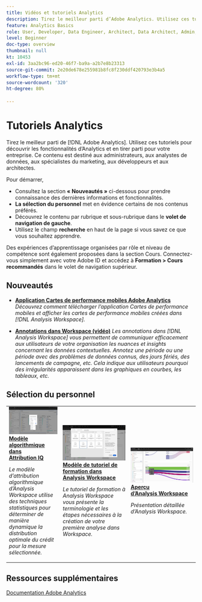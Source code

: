 ```yaml
---
title: Vidéos et tutoriels Analytics
description: Tirez le meilleur parti d’Adobe Analytics. Utilisez ces tutoriels pour découvrir les fonctionnalités d’Analytics et en tirer parti pour votre entreprise. Ce contenu est destiné aux administrateurs, aux analystes de données, aux spécialistes du marketing, aux développeurs et aux architectes.
feature: Analytics Basics
role: User, Developer, Data Engineer, Architect, Data Architect, Admin, Leader
level: Beginner
doc-type: overview
thumbnail: null
kt: 10453
exl-id: 3aa2bc96-ed20-46f7-ba9a-a2b7e8b23313
source-git-commit: 2e20de678e255981b8fc8f230ddf420793e3b4a5
workflow-type: tm+mt
source-wordcount: '320'
ht-degree: 80%

---
```




# Tutoriels Analytics

Tirez le meilleur parti de [!DNL Adobe Analytics]. Utilisez ces tutoriels pour découvrir les fonctionnalités d’Analytics et en tirer parti pour votre entreprise. Ce contenu est destiné aux administrateurs, aux analystes de données, aux spécialistes du marketing, aux développeurs et aux architectes.

Pour démarrer,

* Consultez la section **« Nouveautés »** ci-dessous pour prendre connaissance des dernières informations et fonctionnalités.
* **La sélection du personnel** met en évidence certains de nos contenus préférés.
* Découvrez le contenu par rubrique et sous-rubrique dans le **volet de navigation de gauche**.
* Utilisez le champ **recherche** en haut de la page si vous savez ce que vous souhaitez apprendre.

Des expériences d’apprentissage organisées par rôle et niveau de compétence sont également proposées dans la section Cours. Connectez-vous simplement avec votre Adobe ID et accédez à **Formation > Cours recommandés** dans le volet de navigation supérieur.

## Nouveautés

* **[Application Cartes de performance mobiles Adobe Analytics](additional-tools/analytics-dashboards/adobe-analytics-dashboards-in-app-experience.md)**
   *Découvrez comment télécharger l’application Cartes de performance mobiles et afficher les cartes de performance mobiles créées dans [!DNL Analysis Workspace].*

* **[Annotations dans Workspace (vidéo)](analysis-workspace/navigating-workspace-projects/annotations-in-analysis-workspace.md)**
   *Les annotations dans [!DNL Analysis Workspace] vous permettent de communiquer efficacement aux utilisateurs de votre organisation les nuances et insights concernant les données contextuelles. Annotez une période ou une période avec des problèmes de données connus, des jours fériés, des lancements de campagne, etc. Cela indique aux utilisateurs pourquoi des irrégularités apparaissent dans les graphiques en courbes, les tableaux, etc.*

## Sélection du personnel

<table>
<tr>
  <td>
    <a href="analysis-workspace/attribution-iq/algorithmic-model-in-attribution-iq.md">
      <img alt="Modèle algorithmique dans Attribution IQ" src="assets/36205.jpg" />
    </a>
    <div>
      <a href="analysis-workspace/attribution-iq/algorithmic-model-in-attribution-iq.md">
    <strong>Modèle algorithmique dans Attribution IQ</strong>
    </a>
    </div>
    <p>
    <em>Le modèle d’attribution algorithmique d’Analysis Workspace utilise des techniques statistiques pour déterminer de manière dynamique la distribution optimale du crédit pour la mesure sélectionnée.</em>
    <p>
  </td>
   <td>
    <a href="analysis-workspace/navigating-workspace-projects/training-tutorial-template-in-analysis-workspace.md">
      <img alt="Modèle de tutoriel de formation dans Analysis Workspace" src="assets/33773.jpg" />
    </a>
    <div>
      <a href="analysis-workspace/navigating-workspace-projects/training-tutorial-template-in-analysis-workspace.md">
    <strong>Modèle de tutoriel de formation dans Analysis Workspace</strong>
    </a>
    </div>
    <p>
    <em>Le tutoriel de formation à Analysis Workspace vous présente la terminologie et les étapes nécessaires à la création de votre première analyse dans Workspace.</em>
    <p>
  </td>
  <td>
    <a href="analysis-workspace/analysis-workspace-basics/analysis-workspace-overview.md">
      <img alt="Image miniature de la vidéo « Aperçu dʼAnalysis Workspace »" src="assets/thumb_analysis-workspace-overview.png" />
    </a>
    <div>
      <a href="analysis-workspace/analysis-workspace-basics/analysis-workspace-overview.md">
    <strong>Aperçu d’Analysis Workspace</strong>
    </a>
    </div>
    <p>
    <em>Présentation détaillée dʼAnalysis Workspace.</em>
    <p>
  </td>
</tr>
</table>

## Ressources supplémentaires

[Documentation Adobe Analytics](https://experienceleague.adobe.com/docs/analytics.html?lang=fr)
